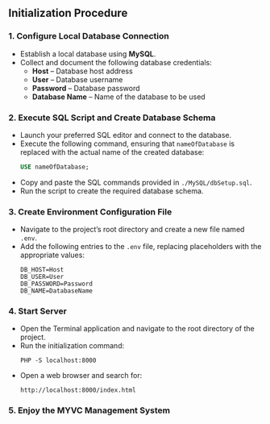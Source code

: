 
## Initialization Procedure

### 1. Configure Local Database Connection
- Establish a local database using **MySQL**.
- Collect and document the following database credentials:
  - **Host** – Database host address
  - **User** – Database username
  - **Password** – Database password
  - **Database Name** – Name of the database to be used

### 2. Execute SQL Script and Create Database Schema
- Launch your preferred SQL editor and connect to the database.
- Execute the following command, ensuring that `nameOfDatabase` is replaced with the actual name of the created database:
  ```sql
  USE nameOfDatabase;
  ```
- Copy and paste the SQL commands provided in `./MySQL/dbSetup.sql`.
- Run the script to create the required database schema.

### 3. Create Environment Configuration File
- Navigate to the project’s root directory and create a new file named `.env`.
- Add the following entries to the `.env` file, replacing placeholders with the appropriate values:
  ```
  DB_HOST=Host
  DB_USER=User
  DB_PASSWORD=Password
  DB_NAME=DatabaseName
  ```

### 4. Start Server
- Open the Terminal application and navigate to the root directory of the project.
- Run the initialization command:
  ```
  PHP -S localhost:8000
  ```
- Open a web browser and search for:
  ```
  http://localhost:8000/index.html
  ```

### 5. Enjoy the MYVC Management System
